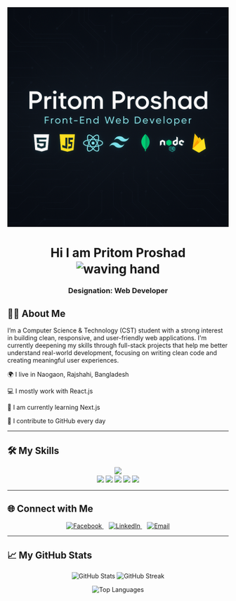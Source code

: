 <img src="https://raw.githubusercontent.com/pritom352/pritom352/refs/heads/main/ChatGPT%20Image%20Jun%2025%2C%202025%2C%2009_20_24%20AM.png" alt="GitHub Banner" width="100%" height="500" />

<h1 align="center">
  Hi I am Pritom Proshad 
  <img src="https://media.giphy.com/media/hvRJCLFzcasrR4ia7z/giphy.gif" alt="waving hand" width="30" height="30" style="vertical-align:middle;" />
</h1>
<h3 align="center">Designation: Web Developer</h3>



## 🧑‍💻 About Me

I’m a Computer Science & Technology (CST) student with a strong interest in building clean, responsive, and user-friendly web applications. I'm currently deepening my skills through full-stack projects that help me better understand real-world development, focusing on writing clean code and creating meaningful user experiences.

🌍 I live in Naogaon, Rajshahi, Bangladesh

💻 I mostly work with React.js

🌱 I am currently learning Next.js

🔁 I contribute to GitHub every day

---

## 🛠️ My Skills

<p align="center">
  <img src="https://skillicons.dev/icons?i=html,css,js,react,nodejs,express,mongodb,tailwind,git,github,vscode,firebase" />
    <br/>
  <!-- Example for DaisyUI -->
<img src="https://img.shields.io/badge/DaisyUI-FF61F6?style=for-the-badge&logo=TailwindCSS&logoColor=white" />

  <!-- Example for React Router -->
<img src="https://img.shields.io/badge/React_Router-CA4245?style=for-the-badge&logo=react-router&logoColor=white" />

<!-- Example for Nodemon -->
<img src="https://img.shields.io/badge/Nodemon-76D04B?style=for-the-badge&logo=nodemon&logoColor=white" />

<!-- Example for JWT -->
<img src="https://img.shields.io/badge/JWT-000000?style=for-the-badge&logo=jsonwebtokens&logoColor=white" />

<!-- Example for Canva -->
<img src="https://img.shields.io/badge/Canva-00C4CC?style=for-the-badge&logo=Canva&logoColor=white" />

</p>

---

## 🌐 Connect with Me
<div align="center">
  <a href="https://www.facebook.com/pritom.proshad.2024" target="_blank" rel="noopener noreferrer">
    <img src="https://img.shields.io/badge/Facebook-1877F2?style=for-the-badge&logo=facebook&logoColor=white" alt="Facebook" />
  </a>&nbsp;&nbsp;
  <a href="https://www.linkedin.com/in/pritom352/" target="_blank" rel="noopener noreferrer">
    <img src="https://img.shields.io/badge/LinkedIn-0A66C2?style=for-the-badge&logo=linkedin&logoColor=white" alt="LinkedIn" />
  </a>&nbsp;&nbsp;
  <a href="mailto:pritomproshad@gmail.com" target="_blank" rel="noopener noreferrer">
    <img src="https://img.shields.io/badge/Gmail-D14836?style=for-the-badge&logo=gmail&logoColor=white" alt="Email" />
  </a>
</div>

---

## 📈 My GitHub Stats

<div align="center">
  <img src="https://github-readme-stats.vercel.app/api?username=pritom352&show_icons=true&theme=tokyonight" alt="GitHub Stats" />
  <img src="https://streak-stats.demolab.com/?user=pritom352&theme=tokyonight" alt="GitHub Streak" />
</div>

<p align="center">
    <img src="https://github-readme-stats.vercel.app/api/top-langs/?username=pritom352&layout=compact&theme=tokyonight" alt="Top Languages" />

</p>

